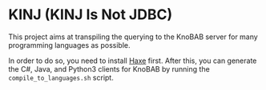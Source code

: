 # KINJ (KINJ Is Not JDBC)

This project aims at transpiling the querying to the KnoBAB server for many programming languages as possible.

In order to do so, you need to install [Haxe](https://haxe.org/download/) first. After this, you can generate the C#, Java, and Python3 clients for KnoBAB by running the ```compile_to_languages.sh``` script. 
